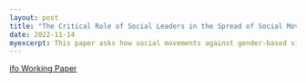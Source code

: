 ```yaml
---
layout: post
title: "The Critical Role of Social Leaders in the Spread of Social Movements against Gender-Based Violence"
date: 2022-11-14
myexcerpt: This paper asks how social movements against gender-based violence (GBV) spread on social media. To this end, I construct a novel data set measuring 10 large social movements against GBV on Twitter. I show that these movements start suddenly and fade out quickly and that there is considerable variation at the sub-national level in the US. Twitter users are more likely to share content created by other users instead of creating original content. Polarization is low and most users express fear and sadness. Neither polarized nor emotional content generates more traction in form of likes, retweets, replies or quotes. I develop a novel instrumental variable strategy and show that Twitter users with an established network play a major role in the spread of tweets. Social inclusion is low. Users are on average female, young, and White. Tweets posted by non-white users generate less traction. Moreover, women are more prone to reference content by women, while the reverse applies to men. (submitted) 
---
```


[ifo Working Paper](https://www.ifo.de/publikationen/2022/working-paper/critical-role-social-leaders-spread-social-movements-against)

<object data="/images/Twitter_and_GBV_Spread_submitted.pdf" width="1000" height="1000" type='application/pdf'></object>




